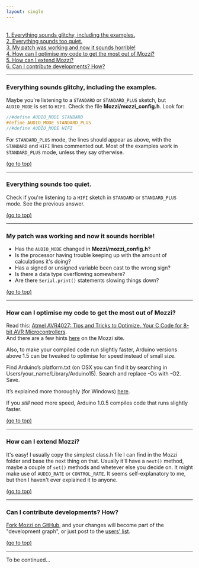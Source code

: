 ```yaml
---
layout: single
---
```


<a id = "top"> </a>  
[1. Everything sounds glitchy, including the examples.](#q1)   
[2. Everything sounds too quiet.](#q2)  
[3. My patch was working and now it sounds horrible!](#q3)  
[4. How can I optimise my code to get the most out of Mozzi?](#q4)  
[5. How can I extend Mozzi? ](#q5)  
[6. Can I contribute developments?  How?](#q6)  

---

<a id="q1"></a>
### Everything sounds glitchy, including the examples.

Maybe you're listening to a `STANDARD` or `STANDARD_PLUS` sketch, but `AUDIO_MODE` is set to `HIFI`.
Check the file __Mozzi/mozzi_config.h__.  Look for:
``` c
//#define AUDIO_MODE STANDARD
#define AUDIO_MODE STANDARD_PLUS
//#define AUDIO_MODE HIFI
```
For `STANDARD_PLUS` mode, the lines should appear as above,
with the `STANDARD` and `HIFI` lines commented out.  Most of the examples work in
`STANDARD_PLUS` mode, unless they say otherwise.

[(go to top)](#top)   

---

<a id="q2"></a>
### Everything sounds too quiet.

Check if you're listening to a `HIFI` sketch in `STANDARD` or `STANDARD_PLUS` mode.  See the previous answer.

[(go to top)](#top)  

---

<a id="q3"></a>
### My patch was working and now it sounds horrible!

* Has the `AUDIO_MODE` changed in __Mozzi/mozzi_config.h__?  
* Is the processor having trouble keeping up with the amount of calculations it's doing?  
* Has a signed or unsigned variable been cast to the wrong sign?  
* Is there a data type overflowing somewhere?  
* Are there `Serial.print()` statements slowing things down?  

[(go to top)](#top)  

---

<a id="q4"></a>
### How can I optimise my code to get the most out of Mozzi?

Read this: [Atmel AVR4027: Tips and Tricks to Optimize. Your C Code for 8-bit AVR Microcontrollers](https://ww1.microchip.com/downloads/en/AppNotes/doc8453.pdf).  
And there are a few hints [here](../learn/hints/) on the Mozzi site.

Also, to make your compiled code run slightly faster, Arduino versions above 1.5 can be tweaked to optimise for speed instead of small size.

Find Arduino’s platform.txt (on OSX you can find it by searching in Users/your_name/Library/Arduino15). Search and replace -Os with -O2. Save.

It’s explained more thoroughly (for Windows) [here](https://www.instructables.com/id/Arduino-IDE-16x-compiler-optimisations-faster-code/?ALLSTEPS).

If you _still_ need more speed, Arduino 1.0.5 compiles code that runs slightly faster.


[(go to top)](#top)  

---

<a id="q5"></a>
### How can I extend Mozzi?

It's easy!  I usually copy the simplest class.h file I can find in the Mozzi folder and base the next thing on that.
Usually it'll have a `next()` method, maybe a couple of `set()` methods and whetever else you decide on.
It might make use of `AUDIO_RATE` or `CONTROL_RATE`.
It seems self-explanatory to me, but then I haven't ever explained it to anyone.

[(go to top)](#top)  

---

<a id="q6"></a>
### Can I contribute developments?  How?

[Fork Mozzi on GitHub](https://github.com/sensorium/Mozzi), and your changes will become part of the "development graph", or just post to the [users' list](https://groups.google.com/forum/#!forum/mozzi-users/).

[(go to top)](#top)  

---

To be continued...
